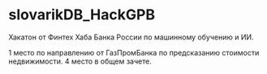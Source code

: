 # slovarikDB_HackGPB
Хакатон от Финтех Хаба Банка России по машинному обучению и ИИ.

1 место по направлению от ГазПромБанка по предсказанию стоимости недвижимости.
4 место в общем зачете.
